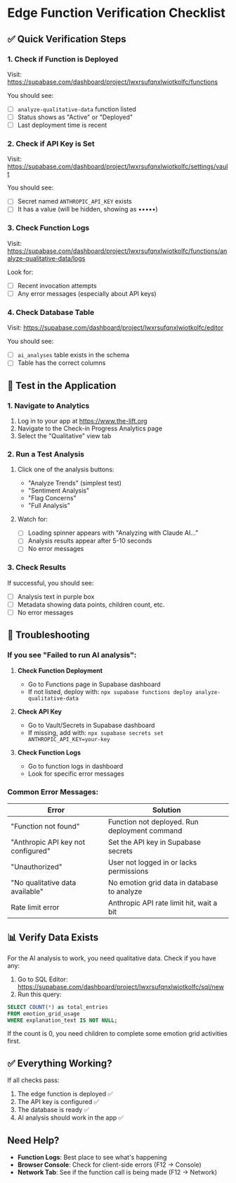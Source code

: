 # Edge Function Verification Checklist

## ✅ Quick Verification Steps

### 1. Check if Function is Deployed
Visit: https://supabase.com/dashboard/project/lwxrsufqnxlwiotkolfc/functions

You should see:
- [ ] `analyze-qualitative-data` function listed
- [ ] Status shows as "Active" or "Deployed"
- [ ] Last deployment time is recent

### 2. Check if API Key is Set
Visit: https://supabase.com/dashboard/project/lwxrsufqnxlwiotkolfc/settings/vault

You should see:
- [ ] Secret named `ANTHROPIC_API_KEY` exists
- [ ] It has a value (will be hidden, showing as •••••)

### 3. Check Function Logs
Visit: https://supabase.com/dashboard/project/lwxrsufqnxlwiotkolfc/functions/analyze-qualitative-data/logs

Look for:
- [ ] Recent invocation attempts
- [ ] Any error messages (especially about API keys)

### 4. Check Database Table
Visit: https://supabase.com/dashboard/project/lwxrsufqnxlwiotkolfc/editor

You should see:
- [ ] `ai_analyses` table exists in the schema
- [ ] Table has the correct columns

## 🧪 Test in the Application

### 1. Navigate to Analytics
1. Log in to your app at https://www.the-lift.org
2. Navigate to the Check-in Progress Analytics page
3. Select the "Qualitative" view tab

### 2. Run a Test Analysis
1. Click one of the analysis buttons:
   - "Analyze Trends" (simplest test)
   - "Sentiment Analysis"
   - "Flag Concerns"
   - "Full Analysis"

2. Watch for:
   - [ ] Loading spinner appears with "Analyzing with Claude AI..."
   - [ ] Analysis results appear after 5-10 seconds
   - [ ] No error messages

### 3. Check Results
If successful, you should see:
- [ ] Analysis text in purple box
- [ ] Metadata showing data points, children count, etc.
- [ ] No error messages

## 🔧 Troubleshooting

### If you see "Failed to run AI analysis":

1. **Check Function Deployment**
   - Go to Functions page in Supabase dashboard
   - If not listed, deploy with: `npx supabase functions deploy analyze-qualitative-data`

2. **Check API Key**
   - Go to Vault/Secrets in Supabase dashboard
   - If missing, add with: `npx supabase secrets set ANTHROPIC_API_KEY=your-key`

3. **Check Function Logs**
   - Go to function logs in dashboard
   - Look for specific error messages

### Common Error Messages:

| Error | Solution |
|-------|----------|
| "Function not found" | Function not deployed. Run deployment command |
| "Anthropic API key not configured" | Set the API key in Supabase secrets |
| "Unauthorized" | User not logged in or lacks permissions |
| "No qualitative data available" | No emotion grid data in database to analyze |
| Rate limit error | Anthropic API rate limit hit, wait a bit |

## 📊 Verify Data Exists

For the AI analysis to work, you need qualitative data. Check if you have any:

1. Go to SQL Editor: https://supabase.com/dashboard/project/lwxrsufqnxlwiotkolfc/sql/new
2. Run this query:
```sql
SELECT COUNT(*) as total_entries
FROM emotion_grid_usage
WHERE explanation_text IS NOT NULL;
```

If the count is 0, you need children to complete some emotion grid activities first.

## ✅ Everything Working?

If all checks pass:
1. The edge function is deployed ✅
2. The API key is configured ✅
3. The database is ready ✅
4. AI analysis should work in the app ✅

## Need Help?

- **Function Logs**: Best place to see what's happening
- **Browser Console**: Check for client-side errors (F12 → Console)
- **Network Tab**: See if the function call is being made (F12 → Network)